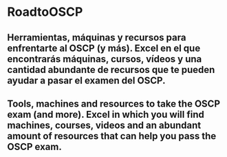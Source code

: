 # RoadtoOSCP
Herramientas, máquinas y recursos para enfrentarte al OSCP (y más).
Excel en el que encontrarás máquinas, cursos, vídeos y una cantidad abundante de recursos que te pueden ayudar a pasar el examen del OSCP.
------------------------------------------------------------------

Tools, machines and resources to take the OSCP exam (and more).
Excel in which you will find machines, courses, videos and an abundant amount of resources that can help you pass the OSCP exam.
------------------------------------------------------------------
